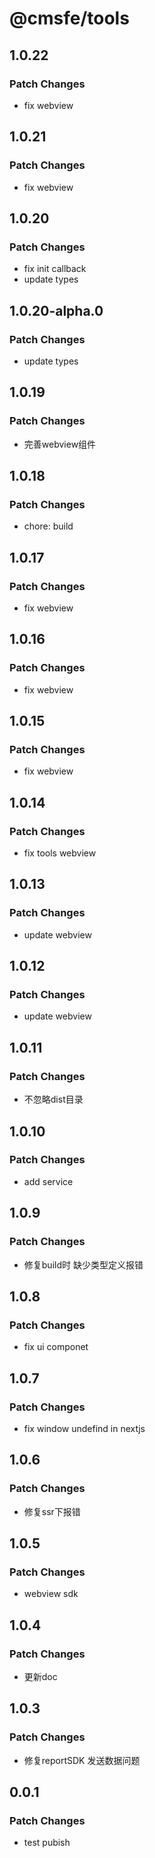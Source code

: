 # @cmsfe/tools

## 1.0.22

### Patch Changes

- fix webview

## 1.0.21

### Patch Changes

- fix webview

## 1.0.20

### Patch Changes

- fix init callback
- update types

## 1.0.20-alpha.0

### Patch Changes

- update types

## 1.0.19

### Patch Changes

- 完善webview组件

## 1.0.18

### Patch Changes

- chore: build

## 1.0.17

### Patch Changes

- fix webview

## 1.0.16

### Patch Changes

- fix webview

## 1.0.15

### Patch Changes

- fix webview

## 1.0.14

### Patch Changes

- fix tools webview

## 1.0.13

### Patch Changes

- update webview

## 1.0.12

### Patch Changes

- update webview

## 1.0.11

### Patch Changes

- 不忽略dist目录

## 1.0.10

### Patch Changes

- add service

## 1.0.9

### Patch Changes

- 修复build时 缺少类型定义报错

## 1.0.8

### Patch Changes

- fix ui componet

## 1.0.7

### Patch Changes

- fix window undefind in nextjs

## 1.0.6

### Patch Changes

- 修复ssr下报错

## 1.0.5

### Patch Changes

- webview sdk

## 1.0.4

### Patch Changes

- 更新doc

## 1.0.3

### Patch Changes

- 修复reportSDK 发送数据问题

## 0.0.1

### Patch Changes

- test pubish
